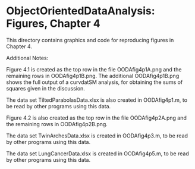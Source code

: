 # ObjectOrientedDataAnalysis: Figures, Chapter 4
This directory contains graphics and code for reproducing figures in Chapter 4.

Additional Notes:

Figure 4.1 is created as the top row in the file OODAfig4p1A.png and the remaining rows in OODAfig4p1B.png.  The additional OODAfig4p1B.png shows the full output of a curvdatSM analysis, for obtaining the sums of squares given in the discussion.  

The data set TiltedParabolasData.xlsx is also created in OODAfig4p1.m, to be read by other programs using this data.

Figure 4.2 is also created as the top row in the file OODAfig4p2A.png and the remaining rows in OODAfig4p2B.png.

The data set TwinArchesData.xlsx is created in OODAfig4p3.m, to be read by other programs using this data.

The data set LungCancerData.xlsx is created in OODAfig4p5.m, to be read by other programs using this data.


